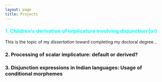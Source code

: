 ```yaml
---
layout: page
title: Projects
---
```


<h3> <span style="color: #00FFFF;">1. Children's derivation of implicature involving disjunction (or)</span> </h3> 

This is the topic of my _dissertation_ toward completing my doctoral degree...


<h3> 2. Processing of scalar implicature: default or derived? </h3>


<h3> 3. Disjunction expressions in Indian languages: Usage of conditional morphemes </h3>


